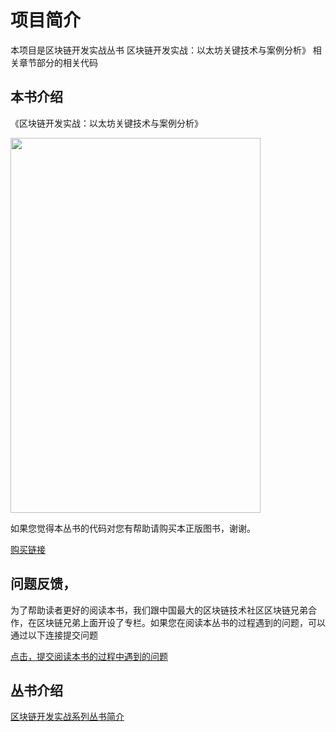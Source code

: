 # 项目简介

本项目是区块链开发实战丛书 区块链开发实战：以太坊关键技术与案例分析》 相关章节部分的相关代码

## 本书介绍

《区块链开发实战：以太坊关键技术与案例分析》

<a href="https://search.jd.com/Search?keyword=区块链开发实战&enc=utf-8&wq=区块链开发实战&pvid=62e6789cc6ca42ed967de131df18fae8"><img width="400" height="600" src="https://github.com/blockchain-technical-practice/fabric_sdk_node_study/raw/master/pic/%E5%8C%BA%E5%9D%97%E9%93%BE%E6%8A%80%E6%9C%AF%E5%AE%9E%E6%88%98-%E4%BB%A5%E5%A4%AA%E5%9D%8A.jpeg"/></a>

如果您觉得本丛书的代码对您有帮助请购买本正版图书，谢谢。

[购买链接](https://search.jd.com/Search?keyword=区块链开发实战&enc=utf-8&wq=区块链开发实战&pvid=62e6789cc6ca42ed967de131df18fae8)


## 问题反馈，

为了帮助读者更好的阅读本书，我们跟中国最大的区块链技术社区区块链兄弟合作，在区块链兄弟上面开设了专栏。如果您在阅读本丛书的过程遇到的问题，可以通过以下连接提交问题

<a href="http://www.blockchainbrother.com/questions/blockchain-technical-practice">点击，提交阅读本书的过程中遇到的问题</a>


## 丛书介绍

<a href="https://github.com/blockchain-technical-practice/blockchain-technical-practice-doc/wiki/Home/_edit">区块链开发实战系列丛书简介</a>
